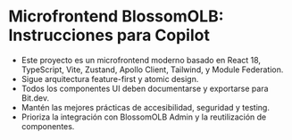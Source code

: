 <!-- Use this file to provide workspace-specific custom instructions to Copilot. For more details, visit https://code.visualstudio.com/docs/copilot/copilot-customization#_use-a-githubcopilotinstructionsmd-file -->

# Microfrontend BlossomOLB: Instrucciones para Copilot

- Este proyecto es un microfrontend moderno basado en React 18, TypeScript, Vite, Zustand, Apollo Client, Tailwind, y Module Federation.
- Sigue arquitectura feature-first y atomic design.
- Todos los componentes UI deben documentarse y exportarse para Bit.dev.
- Mantén las mejores prácticas de accesibilidad, seguridad y testing.
- Prioriza la integración con BlossomOLB Admin y la reutilización de componentes.
